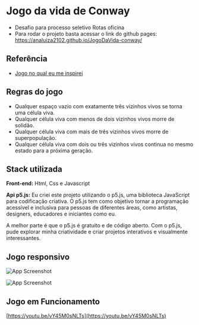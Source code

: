 

# Jogo da vida de Conway

- Desafio para processo seletivo Rotas oficina
- Para rodar o projeto basta acessar o link do github pages:
  https://analuiza2102.github.io/JogoDaVida-conway/




## Referência

 - [Jogo no qual eu me inspirei](https://playgameoflife.com/)
 


## Regras do jogo

- Qualquer espaço vazio com exatamente três vizinhos vivos se torna uma célula viva.
- Qualquer célula viva com menos de dois vizinhos vivos morre de solidão.
- Qualquer célula viva com mais de três vizinhos vivos morre de superpopulação.
- Qualquer célula viva com dois ou três vizinhos vivos continua no mesmo estado para a próxima geração.
## Stack utilizada

**Front-end:** Html, Css e Javascript

**Api p5.js:** Eu criei este projeto utilizando o p5.js, uma biblioteca JavaScript para codificação criativa. O p5.js tem como objetivo tornar a programação acessível e inclusiva para pessoas de diferentes áreas, como artistas, designers, educadores e iniciantes como eu.

A melhor parte é que o p5.js é gratuito e de código aberto. Com o p5.js, pude explorar minha criatividade e criar projetos interativos e visualmente interessantes.

## Jogo responsivo

![App Screenshot](https://i.postimg.cc/qMDHfFyw/area-total-pc.png)

![App Screenshot](https://i.postimg.cc/gcfBvPVf/jogo-cel.jpg)




## Jogo em Funcionamento


[https://youtu.be/vY45M0sNLTs](https://youtu.be/vY45M0sNLTs)
